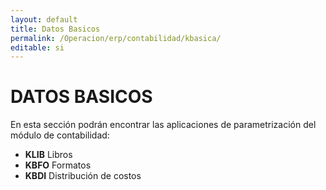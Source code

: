 ```yaml
---
layout: default
title: Datos Basicos
permalink: /Operacion/erp/contabilidad/kbasica/
editable: si
---
```


# DATOS BASICOS

En esta sección podrán encontrar las aplicaciones de parametrización del módulo de contabilidad:

- **KLIB**	Libros  
- **KBFO**	Formatos  
- **KBDI**	Distribución de costos

